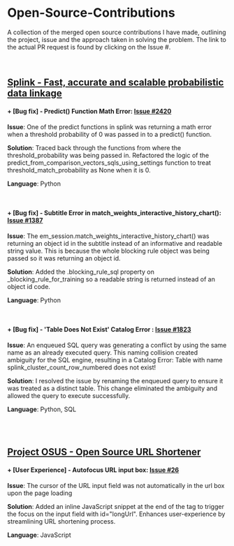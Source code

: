 # Open-Source-Contributions
A collection of the merged open source contributions I have made, outlining the project, issue and the approach taken in solving the problem. The link to the actual PR request is found by clicking on the Issue #.

<br>

## [Splink - Fast, accurate and scalable probabilistic data linkage](https://github.com/moj-analytical-services/splink)


#### **+** [**Bug fix**] - Predict() Function Math Error: [Issue #2420](https://github.com/moj-analytical-services/splink/pull/2425)


**Issue**: One of the predict functions in splink was returning a math error when a threshold probability of 0 was passed in to a predict() function.

**Solution**: Traced back through the functions from where the threshold_probability was being passed in. Refactored the logic of the predict_from_comparison_vectors_sqls_using_settings function to treat threshold_match_probability as None when it is 0.

**Language**: Python

<br>

#### **+** [**Bug fix**] - Subtitle Error in match_weights_interactive_history_chart(): [Issue #1387](https://github.com/moj-analytical-services/splink/pull/2446)

**Issue**: The em_session.match_weights_interactive_history_chart() was returning an object id in the subtitle instead of an informative and readable string value. This is because the whole blocking rule object was being passed so it was returning an object id. 

**Solution**: Added the .blocking_rule_sql property on _blocking_rule_for_training so a readable string is returned instead of an object id code.

**Language**: Python

<br>

#### **+** [**Bug fix**] - 'Table Does Not Exist' Catalog Error : [Issue #1823](https://github.com/moj-analytical-services/splink/pull/2447#issuecomment-2411323103)

**Issue**: An enqueued SQL query was generating a conflict by using the same name as an already executed query. This naming collision created ambiguity for the SQL engine, resulting in a Catalog Error: Table with name splink_cluster_count_row_numbered does not exist!

**Solution**:  I resolved the issue by renaming the enqueued query to ensure it was treated as a distinct table. This change eliminated the ambiguity and allowed the query to execute successfully.

**Language**: Python, SQL

<br><br>

## [Project OSUS - Open Source URL Shortener](https://github.com/harshithtunuguntla/project-osus)

#### **+** [User Experience] - Autofocus URL input box: [Issue #26](https://github.com/harshithtunuguntla/project-osus/pull/38)

**Issue**: The cursor of the URL input field was not automatically in the url box upon the page loading

**Solution**: Added an inline JavaScript snippet at the end of the <body> tag to trigger the focus on the input field with id="longUrl". Enhances user-experience by streamlining URL shortening process.

**Language**: JavaScript


